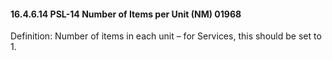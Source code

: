 #### 16.4.6.14 PSL-14 Number of Items per Unit (NM) 01968

Definition: Number of items in each unit – for Services, this should be set to 1.
